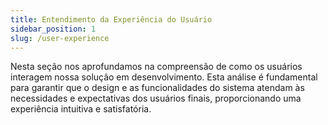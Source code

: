 ```yaml
---
title: Entendimento da Experiência do Usuário
sidebar_position: 1
slug: /user-experience
---
```


Nesta seção nos aprofundamos na compreensão de como os usuários interagem nossa solução em desenvolvimento. Esta análise é fundamental para garantir que o design e as funcionalidades do sistema atendam às necessidades e expectativas dos usuários finais, proporcionando uma experiência intuitiva e satisfatória.